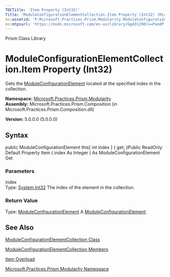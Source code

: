 ```yaml
---
TOCTitle: 'Item Property (Int32)'
Title: 'ModuleConfigurationElementCollection.Item Property (Int32) (Microsoft.Practices.Prism.Modularity)'
ms:assetid: 'P:Microsoft.Practices.Prism.Modularity.ModuleConfigurationElementCollection.Item(System.Int32)'
ms:mtpsurl: 'https://msdn.microsoft.com/en-us/library/Gg431290(v=PandP.50)'
---
```


Prism Class Library

ModuleConfigurationElementCollection.Item Property (Int32)
==============================================================

Gets the [ModuleConfigurationElement](https://msdn.microsoft.com/library/microsoft.practices.prism.modularity.moduleconfigurationelement) located at the specified index in the collection.

**Namespace:** [Microsoft.Practices.Prism.Modularity](https://msdn.microsoft.com/library/microsoft.practices.prism.modularity)
**Assembly:** Microsoft.Practices.Prism.Composition (in Microsoft.Practices.Prism.Composition.dll)

**Version:** 5.0.0.0 (5.0.0.0)

## Syntax


public ModuleConfigurationElement this[ int index \] { get; }Public ReadOnly Default Property Item ( index As Integer ) As ModuleConfigurationElement Get

### Parameters

index  
Type: [System.Int32](http://msdn.microsoft.com/en-us/library/td2s409d)
The index of the element in the collection.

### Return Value

Type: [ModuleConfigurationElement](https://msdn.microsoft.com/library/microsoft.practices.prism.modularity.moduleconfigurationelement)
A [ModuleConfigurationElement](https://msdn.microsoft.com/library/microsoft.practices.prism.modularity.moduleconfigurationelement).

See Also
--------


[ModuleConfigurationElementCollection Class](https://msdn.microsoft.com/library/microsoft.practices.prism.modularity.moduleconfigurationelementcollection)

[ModuleConfigurationElementCollection Members](https://msdn.microsoft.com/allmembers.t:microsoft.practices.prism.modularity.moduleconfigurationelementcollection)

[Item Overload](https://msdn.microsoft.com/overload:microsoft.practices.prism.modularity.moduleconfigurationelementcollection.item)

[Microsoft.Practices.Prism.Modularity Namespace](https://msdn.microsoft.com/library/microsoft.practices.prism.modularity)
